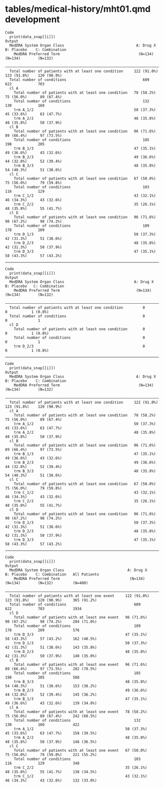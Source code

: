 # tables/medical-history/mht01.qmd development

    Code
      print(data_snap[[i]])
    Output
      MedDRA System Organ Class                                 A: Drug X    B: Placebo    C: Combination
        MedDRA Preferred Term                                    (N=134)       (N=134)        (N=132)    
      ———————————————————————————————————————————————————————————————————————————————————————————————————
      Total number of patients with at least one condition     122 (91.0%)   123 (91.8%)    120 (90.9%)  
      Total number of conditions                                   609           622            703      
      cl A                                                                                               
        Total number of patients with at least one condition   78 (58.2%)    75 (56.0%)      89 (67.4%)  
        Total number of conditions                                 132           130            160      
        trm A_1/2                                              50 (37.3%)    45 (33.6%)      63 (47.7%)  
        trm A_2/2                                              48 (35.8%)    48 (35.8%)      50 (37.9%)  
      cl B                                                                                               
        Total number of patients with at least one condition   96 (71.6%)    89 (66.4%)      97 (73.5%)  
        Total number of conditions                                 185           198            205      
        trm B_1/3                                              47 (35.1%)    49 (36.6%)      43 (32.6%)  
        trm B_2/3                                              49 (36.6%)    44 (32.8%)      52 (39.4%)  
        trm B_3/3                                              48 (35.8%)    54 (40.3%)      51 (38.6%)  
      cl C                                                                                               
        Total number of patients with at least one condition   67 (50.0%)    75 (56.0%)      79 (59.8%)  
        Total number of conditions                                 103           116            129      
        trm C_1/2                                              43 (32.1%)    46 (34.3%)      43 (32.6%)  
        trm C_2/2                                              35 (26.1%)    48 (35.8%)      55 (41.7%)  
      cl D                                                                                               
        Total number of patients with at least one condition   96 (71.6%)    90 (67.2%)      98 (74.2%)  
        Total number of conditions                                 189           178            209      
        trm D_1/3                                              50 (37.3%)    42 (31.3%)      51 (38.6%)  
        trm D_2/3                                              48 (35.8%)    42 (31.3%)      50 (37.9%)  
        trm D_3/3                                              47 (35.1%)    58 (43.3%)      57 (43.2%)  

---

    Code
      print(data_snap[[i]])
    Output
      MedDRA System Organ Class                                A: Drug X   B: Placebo   C: Combination
        MedDRA Preferred Term                                   (N=134)     (N=134)        (N=132)    
      ————————————————————————————————————————————————————————————————————————————————————————————————
      Total number of patients with at least one condition         0           0           1 (0.8%)   
      Total number of conditions                                   0           0              1       
      cl D                                                                                            
        Total number of patients with at least one condition       0           0           1 (0.8%)   
        Total number of conditions                                 0           0              1       
        trm D_2/3                                                  0           0           1 (0.8%)   

---

    Code
      print(data_snap[[i]])
    Output
      MedDRA System Organ Class                                 A: Drug X    B: Placebo    C: Combination
        MedDRA Preferred Term                                    (N=134)       (N=134)        (N=132)    
      ———————————————————————————————————————————————————————————————————————————————————————————————————
      Total number of patients with at least one condition     122 (91.0%)   123 (91.8%)    120 (90.9%)  
      cl A                                                                                               
        Total number of patients with at least one condition   78 (58.2%)    75 (56.0%)      89 (67.4%)  
        trm A_1/2                                              50 (37.3%)    45 (33.6%)      63 (47.7%)  
        trm A_2/2                                              48 (35.8%)    48 (35.8%)      50 (37.9%)  
      cl B                                                                                               
        Total number of patients with at least one condition   96 (71.6%)    89 (66.4%)      97 (73.5%)  
        trm B_1/3                                              47 (35.1%)    49 (36.6%)      43 (32.6%)  
        trm B_2/3                                              49 (36.6%)    44 (32.8%)      52 (39.4%)  
        trm B_3/3                                              48 (35.8%)    54 (40.3%)      51 (38.6%)  
      cl C                                                                                               
        Total number of patients with at least one condition   67 (50.0%)    75 (56.0%)      79 (59.8%)  
        trm C_1/2                                              43 (32.1%)    46 (34.3%)      43 (32.6%)  
        trm C_2/2                                              35 (26.1%)    48 (35.8%)      55 (41.7%)  
      cl D                                                                                               
        Total number of patients with at least one condition   96 (71.6%)    90 (67.2%)      98 (74.2%)  
        trm D_1/3                                              50 (37.3%)    42 (31.3%)      51 (38.6%)  
        trm D_2/3                                              48 (35.8%)    42 (31.3%)      50 (37.9%)  
        trm D_3/3                                              47 (35.1%)    58 (43.3%)      57 (43.2%)  

---

    Code
      print(data_snap[[i]])
    Output
      MedDRA System Organ Class                             A: Drug X    B: Placebo    C: Combination   All Patients
        MedDRA Preferred Term                                (N=134)       (N=134)        (N=132)         (N=400)   
      ——————————————————————————————————————————————————————————————————————————————————————————————————————————————
      Total number of patients with at least one event     122 (91.0%)   123 (91.8%)    120 (90.9%)     365 (91.2%) 
      Total number of conditions                               609           622            703             1934    
      cl D                                                                                                          
        Total number of patients with at least one event   96 (71.6%)    90 (67.2%)      98 (74.2%)     284 (71.0%) 
        Total number of conditions                             189           178            209             576     
        trm D_3/3                                          47 (35.1%)    58 (43.3%)      57 (43.2%)     162 (40.5%) 
        trm D_1/3                                          50 (37.3%)    42 (31.3%)      51 (38.6%)     143 (35.8%) 
        trm D_2/3                                          48 (35.8%)    42 (31.3%)      50 (37.9%)     140 (35.0%) 
      cl B                                                                                                          
        Total number of patients with at least one event   96 (71.6%)    89 (66.4%)      97 (73.5%)     282 (70.5%) 
        Total number of conditions                             185           198            205             588     
        trm B_3/3                                          48 (35.8%)    54 (40.3%)      51 (38.6%)     153 (38.2%) 
        trm B_2/3                                          49 (36.6%)    44 (32.8%)      52 (39.4%)     145 (36.2%) 
        trm B_1/3                                          47 (35.1%)    49 (36.6%)      43 (32.6%)     139 (34.8%) 
      cl A                                                                                                          
        Total number of patients with at least one event   78 (58.2%)    75 (56.0%)      89 (67.4%)     242 (60.5%) 
        Total number of conditions                             132           130            160             422     
        trm A_1/2                                          50 (37.3%)    45 (33.6%)      63 (47.7%)     158 (39.5%) 
        trm A_2/2                                          48 (35.8%)    48 (35.8%)      50 (37.9%)     146 (36.5%) 
      cl C                                                                                                          
        Total number of patients with at least one event   67 (50.0%)    75 (56.0%)      79 (59.8%)     221 (55.2%) 
        Total number of conditions                             103           116            129             348     
        trm C_2/2                                          35 (26.1%)    48 (35.8%)      55 (41.7%)     138 (34.5%) 
        trm C_1/2                                          43 (32.1%)    46 (34.3%)      43 (32.6%)     132 (33.0%) 

